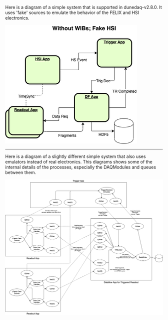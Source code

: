 Here is a diagram of a simple system that is supported in dunedaq-v2.8.0.  It uses 'fake' sources to emulate the behavior of the FELIX and HSI electronics.  

![Overview](Simplev2.6System_Overview.png)

*** 

Here is a diagram of a slightly different simple system that also uses emulators instead of real electronics.  This diagrams shows some of the internal details of the processes, especially the DAQModules and queues between them.

![Some internal detail](Simplev2.6System_SomeDetail.png)

